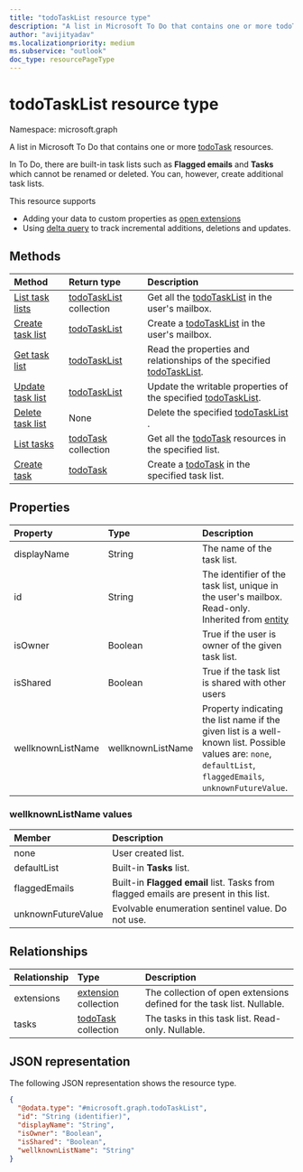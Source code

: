 ```yaml
---
title: "todoTaskList resource type"
description: "A list in Microsoft To Do that contains one or more todoTask resources."
author: "avijityadav"
ms.localizationpriority: medium
ms.subservice: "outlook"
doc_type: resourcePageType
---
```


# todoTaskList resource type

Namespace: microsoft.graph

A list in Microsoft To Do that contains one or more [todoTask](./todotask.md) resources. 

In To Do, there are built-in task lists such as **Flagged emails** and **Tasks** which cannot be renamed or deleted.  You can, however, create additional task lists.

This resource supports
* Adding your data to custom properties as [open extensions](/graph/extensibility-overview)
* Using [delta query](/graph/delta-query-overview) to track incremental additions, deletions and updates.

## Methods
|Method|Return type|Description|
|:---|:---|:---|
|[List task lists](../api/todo-list-lists.md) | [todoTaskList](todotasklist.md) collection | Get all the [todoTaskList](todotasklist.md) in the user's mailbox. |
|[Create task list](../api/todo-post-lists.md) | [todoTaskList](todotasklist.md) | Create a [todoTaskList](todotasklist.md) in the user's mailbox. |
|[Get task list](../api/todotasklist-get.md)|[todoTaskList](todotasklist.md)|Read the properties and relationships of the specified [todoTaskList](todotasklist.md).|
|[Update task list](../api/todotasklist-update.md)|[todoTaskList](todotasklist.md)| Update the writable properties of the specified [todoTaskList](todotasklist.md).|
|[Delete task list](../api/todotasklist-delete.md)|None| Delete the specified [todoTaskList](todotasklist.md) .|
|[List tasks](../api/todotasklist-list-tasks.md)|[todoTask](todotask.md) collection|Get all the [todoTask](todotask.md) resources in the specified list.|
|[Create task](../api/todotasklist-post-tasks.md)|[todoTask](todotask.md)| Create a [todoTask](todotask.md) in the specified task list.|

## Properties
|Property|Type|Description|
|:---|:---|:---|
|displayName|String|The name of the task list.|
|id|String| The identifier of the task list, unique in the user's mailbox. Read-only. Inherited from [entity](entity.md)|
|isOwner|Boolean| True if the user is owner of the given task list.|
|isShared|Boolean| True if the task list is shared with other users|
|wellknownListName|wellknownListName| Property indicating the list name if the given list is a well-known list. Possible values are: `none`, `defaultList`, `flaggedEmails`, `unknownFutureValue`.|

### wellknownListName values
|Member|Description|
|:---|:---|
|none| User created list.|
|defaultList| Built-in **Tasks** list.|
|flaggedEmails| Built-in **Flagged email** list. Tasks from flagged emails are present in this list.|
|unknownFutureValue| Evolvable enumeration sentinel value. Do not use.|

## Relationships
|Relationship|Type|Description|
|:---|:---|:---|
|extensions|[extension](extension.md) collection| The collection of open extensions defined for the task list. Nullable.|
|tasks|[todoTask](todotask.md) collection|The tasks in this task list. Read-only. Nullable.|

## JSON representation
The following JSON representation shows the resource type.
<!-- {
  "blockType": "resource",
  "keyProperty": "id",
  "@odata.type": "microsoft.graph.todoTaskList",
  "baseType": "microsoft.graph.entity",
  "openType": false
}
-->
``` json
{
  "@odata.type": "#microsoft.graph.todoTaskList",
  "id": "String (identifier)",
  "displayName": "String",
  "isOwner": "Boolean",
  "isShared": "Boolean",
  "wellknownListName": "String"
}
```



